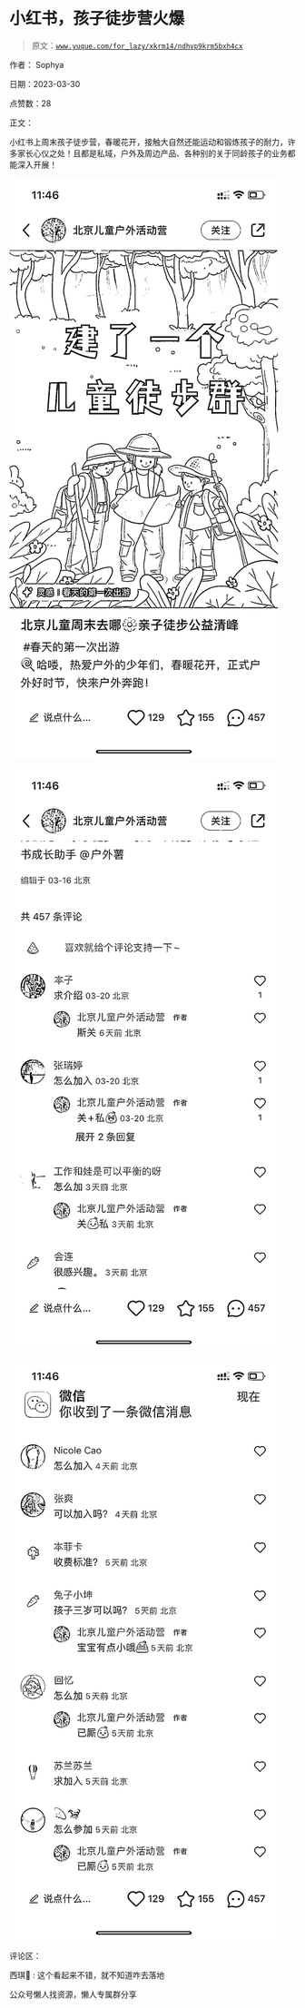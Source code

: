 # 小红书，孩子徒步营火爆

> 原文：[`www.yuque.com/for_lazy/xkrm14/ndhvp9krm5bxh4cx`](https://www.yuque.com/for_lazy/xkrm14/ndhvp9krm5bxh4cx)



作者： Sophya



日期：2023-03-30



点赞数：28



正文：



小红书上周末孩子徒步营，春暖花开，接触大自然还能运动和锻炼孩子的耐力，许多家长心仪之处！且都是私域，户外及周边产品、各种别的关于同龄孩子的业务都能深入开展！



![](img/558b1bf3fb73d6dabe472dfa300143f6.png)  

![](img/6ef010f11d057430ce0ca991bef96c25.png)  

![](img/82dc5a1117b4c70916c40dab66af2fdc.png)  

评论区：



西琪💫 : 这个看起来不错，就不知道咋去落地



公众号懒人找资源，懒人专属群分享

</ne-p></ne-p></ne-p>